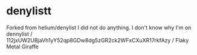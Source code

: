 # denylistt
Forked from helium/denylist  I did not do anything. I don't know why I'm on dennylist / 112jxUW2UBjaVh1yY52qp8GDw8dg5zGR2ck2WFxCXuXR17rkfAzy / Flaky Metal Giraffe
